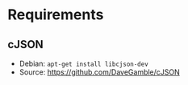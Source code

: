 Requirements
============

cJSON
-----

- Debian: `apt-get install libcjson-dev`
- Source: https://github.com/DaveGamble/cJSON
